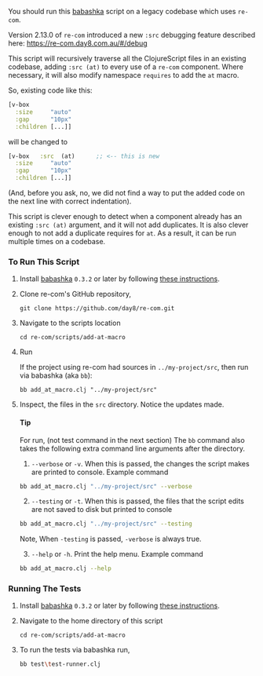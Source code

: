 You should run this [babashka](https://github.com/babashka/babashka) script on a legacy codebase which uses `re-com`. 

Version 2.13.0 of `re-com` introduced a new `:src` 
debugging feature described here: https://re-com.day8.com.au/#/debug

This script will recursively traverse all the ClojureScript files in an existing codebase, adding `:src (at)` to every 
use of a `re-com` component. Where necessary, it will also modify namespace `requires` to add the `at` macro.

So, existing code like this:
```clojure
[v-box
  :size     "auto"
  :gap      "10px"
  :children [...]]
```

will be changed to
```clojure
[v-box   :src  (at)      ;; <-- this is new
  :size     "auto"
  :gap      "10px"
  :children [...]]
```

(And, before you ask, no, we did not find a way to put the added code on the next line with correct indentation).

This script is clever enough to detect when a component already has an existing `:src (at)` argument, and it will not 
add duplicates. It is also clever enough to not add a duplicate requires for `at`. As a result, it can be run multiple 
times on a codebase.

### To Run This Script

1. Install [babashka](https://github.com/babashka/babashka) `0.3.2` or later by following [these instructions](https://github.com/babashka/babashka#installation).
 
2. Clone re-com's GitHub repository,

   ```
   git clone https://github.com/day8/re-com.git 
   ```
  
3. Navigate to the scripts location
   ```
   cd re-com/scripts/add-at-macro
   ```

4. Run

   If the project using re-com had sources in `../my-project/src`, then run via babashka (aka `bb`):
   ```
   bb add_at_macro.clj "../my-project/src" 
   ```

5. Inspect, the files in the `src` directory. Notice the updates made.
   
   #### Tip
   
   For run, (not test command in the next section) The `bb` command also takes the following extra command line 
   arguments after the directory.
   1. `--verbose` or `-v`. When this is passed, the changes the script makes are printed to console. Example command
   ```sh 
   bb add_at_macro.clj "../my-project/src" --verbose
   ```
   
   2. `--testing` or `-t`. When this is passed, the files that the script edits are not saved to disk but printed to console
   ```sh 
   bb add_at_macro.clj "../my-project/src" --testing
   ```
   Note, When `-testing` is passed, `-verbose` is always true.
   
   3. `--help` or `-h`. Print the help menu. Example command
   ```sh
   bb add_at_macro.clj --help
   ```



### Running The Tests

1. Install [babashka](https://github.com/babashka/babashka) `0.3.2` or later by following [these instructions](https://github.com/babashka/babashka#installation).

2. Navigate to the home directory of this script
   ```
   cd re-com/scripts/add-at-macro
   ```
3. To run the tests via babashka run,
   ```sh
   bb test\test-runner.clj
   ```
 

